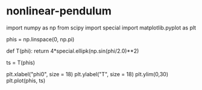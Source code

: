 # nonlinear-pendulum
import numpy as np
from scipy import special
import matplotlib.pyplot as plt

phis = np.linspace(0, np.pi)

def T(phi):
    return 4*special.ellipk(np.sin(phi/2.0)**2)
                    
ts = T(phis)
 


plt.xlabel("phi0", size = 18)
plt.ylabel("T", size = 18)
plt.ylim(0,30)
plt.plot(phis, ts)
